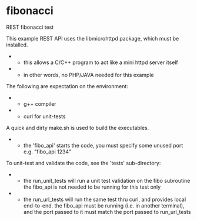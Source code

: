 # fibonacci
REST fibonacci test

This example REST API uses the libmicrohttpd package, which must be installed.
- - this allows a C/C++ program to act like a mini httpd server itself
- - in other words, no PHP/JAVA needed for this example

The following are expectation on the environment:
- - g++ compiler
- - curl for unit-tests


A quick and dirty make.sh is used to build the executables.
- - the 'fibo_api' starts the code, you must specify some unused port e.g. "fibo_api 1234"

To unit-test and validate the code, see the 'tests' sub-directory:
- - the run_unit_tests will run a unit test validation on the fibo subroutine
    the fibo_api is not needed to be running for this test only
- - the run_url_tests will run the same test thru curl, and provides local end-to-end.
    the fibo_api must be running (i.e. in another terminal), and the port passed to it
    must match the port passed to run_url_tests

